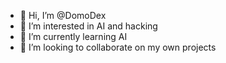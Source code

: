 - 👋 Hi, I’m @DomoDex
- 👀 I’m interested in AI and hacking
- 🌱 I’m currently learning AI
- 💞️ I’m looking to collaborate on my own projects
